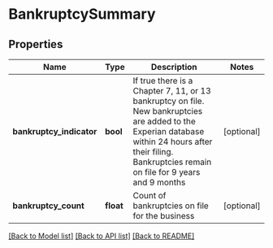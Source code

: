 # BankruptcySummary

## Properties
Name | Type | Description | Notes
------------ | ------------- | ------------- | -------------
**bankruptcy_indicator** | **bool** | If true there is a Chapter 7, 11, or 13 bankruptcy on file. New bankruptcies are added to the Experian database within 24 hours after their filing. Bankruptcies remain on file for 9 years and 9 months | [optional] 
**bankruptcy_count** | **float** | Count of bankruptcies on file for the business | [optional] 

[[Back to Model list]](../README.md#documentation-for-models) [[Back to API list]](../README.md#documentation-for-api-endpoints) [[Back to README]](../README.md)


